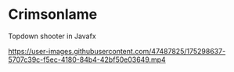 # Crimsonlame
Topdown shooter in Javafx

https://user-images.githubusercontent.com/47487825/175298637-5707c39c-f5ec-4180-84b4-42bf50e03649.mp4
